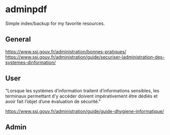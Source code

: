 # adminpdf

Simple index/backup for my favorite resources.

## General

https://www.ssi.gouv.fr/administration/bonnes-pratiques/
https://www.ssi.gouv.fr/administration/guide/securiser-ladministration-des-systemes-dinformation/

## User

"Lorsque les systèmes d’information traitent d’informations sensibles, les terminaux permettant d’y accéder doivent impérativement être dédiés et avoir fait l’objet d’une évaluation de sécurité."

https://www.ssi.gouv.fr/administration/guide/guide-dhygiene-informatique/


## Admin
